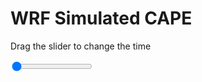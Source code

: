 <h1>WRF Simulated CAPE</h1>
<p>Drag the slider to change the time</p>

<div class="slidecontainer">
<input oninput='setImage(this)' class="slider" type="range" min="0" max="9" value="0" step="1" />
<img id='img'/>
</div>

<script>
var img = document.getElementById('img');
var img_array = ['/assets/images/wrf/cp_wrfout_d01_2020-03-28_12:00:00.png',
'/assets/images/wrf/cp_wrfout_d01_2020-03-28_13:00:00.png',
'/assets/images/wrf/cp_wrfout_d01_2020-03-28_14:00:00.png',
'/assets/images/wrf/cp_wrfout_d01_2020-03-28_15:00:00.png',
'/assets/images/wrf/cp_wrfout_d01_2020-03-28_16:00:00.png',
'/assets/images/wrf/cp_wrfout_d01_2020-03-28_17:00:00.png',
'/assets/images/wrf/cp_wrfout_d01_2020-03-28_18:00:00.png',
'/assets/images/wrf/cp_wrfout_d01_2020-03-28_19:00:00.png',
'/assets/images/wrf/cp_wrfout_d01_2020-03-28_20:00:00.png',];
function setImage(obj)
{
        var value = obj.value;
        img.src = img_array[value];

}
</script>
